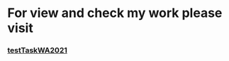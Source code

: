 # For view and check my work please visit
### [testTaskWA2021](https://andreizayaz.github.io/testTaskWA2021/)